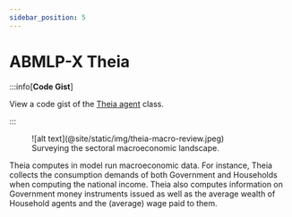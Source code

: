 ```yaml
---
sidebar_position: 5
---
```


# ABMLP-X Theia

:::info[**Code Gist**]

View a code gist of the [Theia agent](https://gist.github.com/danodriscoll/adab90fd4539e539923223f6a26210c9) class.

:::

<figure class="theia-figure">
    ![alt text](@site/static/img/theia-macro-review.jpeg)
    <figcaption>
        Surveying the sectoral macroeconomic landscape.
    </figcaption>
</figure>

Theia computes in model run macroeconomic data. For instance, Theia collects the consumption demands of both Government and Households when computing the national income. Theia also computes information on Government money instruments issued as well as the average wealth of Household agents and the (average) wage paid to them.

